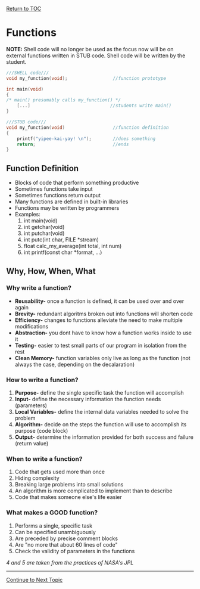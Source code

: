 <a href="https://github.com/CyberTrainingUSAF/05-C-Programming/blob/master/00-Table-of-Contents.md" rel="Return to TOC"> Return to TOC </a>

# Functions

**NOTE:** Shell code will no longer be used as the focus now will be on external functions written in STUB code. Shell code will be written by the student.
```c
///SHELL code///
void my_function(void);                 //function prototype

int main(void)
{
/* main() presumably calls my_function() */
    [...]                              //students write main()
}

///STUB code///
void my_function(void)                  //function definition
{
    printf("yipee-kai-yay! \n");        //does something
    return;                             //ends
}
```

## Function Definition
    
* Blocks of code that perform something productive
* Sometimes functions take input
* Sometimes functions return output
* Many functions are defined in built-in libraries
* Functions may be written by programmers
* Examples:
    1. int main(void)
    2. int getchar(void)
    3. int putchar(void)
    4. int putc(int char, FILE *stream)
    5. float calc_my_average(int total, int num)
    6. int printf(const char *format, ...)

## Why, How, When, What

### Why write a function?

* **Reusability-** once a function is defined, it can be used over and over again
* **Brevity-** redundant algoritms broken out into functions will shorten code
* **Efficiency-** changes to functions alleviate the need to make multiple modifications
* **Abstraction-** you dont have to know how a function works inside to use it
* **Testing-** easier to test small parts of our program in isolation from the rest
* **Clean Memory-** function variables only live as long as the function (not always the case, depending on the decalaration)

### How to write a function?

1.  **Purpose-** define the single specific task the function will accomplish
2.  **Input-** define the necessary information the function needs (parameters)
3.  **Local Variables-** define the internal data variables needed to solve the problem
4.  **Algorithm-** decide on the steps the function will use to accomplish its purpose (code block)
5.  **Output-** determine the information provided for both success and failure (return value)

### When to write a function?

1.  Code that gets used more than once
2.  Hiding complexity
3.  Breaking large problems into small solutions
4.  An algorithm is more complicated to implement than to describe
5.  Code that makes someone else's life easier

### What makes a GOOD function?

1.  Performs a single, specific task
2.  Can be specified unambiguously
3.  Are preceded by precise comment blocks
4.  Are "no more that about 60 lines of code"
5.  Check the validity of parameters in the functions

*4 and 5 are taken from the practices of NASA's JPL*

---

<a href="https://github.com/CyberTrainingUSAF/05-C-Programming/blob/master/08_Functions/02_function_basics.md" rel="Continue to Next Topic"> Continue to Next Topic </a>
